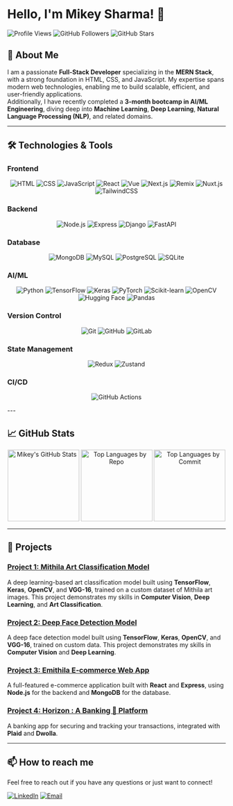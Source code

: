 # Hello, I'm Mikey Sharma! 👋

![Profile Views](https://komarev.com/ghpvc/?username=MikeySharma&color=blue) ![GitHub Followers](https://img.shields.io/github/followers/MikeySharma?style=social) ![GitHub Stars](https://img.shields.io/github/stars/MikeySharma?style=social)

## 🚀 About Me

I am a passionate **Full-Stack Developer** specializing in the **MERN Stack**, with a strong foundation in HTML, CSS, and JavaScript. My expertise spans modern web technologies, enabling me to build scalable, efficient, and user-friendly applications.  
Additionally, I have recently completed a **3-month bootcamp in AI/ML Engineering**, diving deep into **Machine Learning**, **Deep Learning**, **Natural Language Processing (NLP)**, and related domains.

---

## 🛠️ Technologies & Tools

### Frontend
<p align="center">
  <img src="https://img.shields.io/badge/-HTML-E34F26?style=for-the-badge&logo=html5&logoColor=white" alt="HTML" />
  <img src="https://img.shields.io/badge/-CSS-1572B6?style=for-the-badge&logo=css3&logoColor=white" alt="CSS" />
  <img src="https://img.shields.io/badge/-JavaScript-F7DF1E?style=for-the-badge&logo=javascript&logoColor=black" alt="JavaScript" />
  <img src="https://img.shields.io/badge/-React-61DAFB?style=for-the-badge&logo=react&logoColor=black" alt="React" />
  <img src="https://img.shields.io/badge/-Vue-4FC08D?style=for-the-badge&logo=vue.js&logoColor=white" alt="Vue" />
  <img src="https://img.shields.io/badge/-Next.js-000000?style=for-the-badge&logo=nextdotjs&logoColor=white" alt="Next.js" />
  <img src="https://img.shields.io/badge/-Remix-000000?style=for-the-badge&logo=remix&logoColor=white" alt="Remix" />
  <img src="https://img.shields.io/badge/-Nuxt.js-00DC82?style=for-the-badge&logo=nuxtdotjs&logoColor=white" alt="Nuxt.js" />
  <img src="https://img.shields.io/badge/-TailwindCSS-06B6D4?style=for-the-badge&logo=tailwindcss&logoColor=white" alt="TailwindCSS" />
</p>

### Backend
<p align="center">
  <img src="https://img.shields.io/badge/-Node.js-339933?style=for-the-badge&logo=nodedotjs&logoColor=white" alt="Node.js" />
  <img src="https://img.shields.io/badge/-Express-000000?style=for-the-badge&logo=express&logoColor=white" alt="Express" />
  <img src="https://img.shields.io/badge/-Django-092E20?style=for-the-badge&logo=django&logoColor=white" alt="Django" />
  <img src="https://img.shields.io/badge/-FastAPI-009688?style=for-the-badge&logo=fastapi&logoColor=white" alt="FastAPI" />
</p>


### Database
<p align="center">
  <img src="https://img.shields.io/badge/-MongoDB-47A248?style=for-the-badge&logo=mongodb&logoColor=white" alt="MongoDB" />
  <img src="https://img.shields.io/badge/-MySQL-4479A1?style=for-the-badge&logo=mysql&logoColor=white" alt="MySQL" />
  <img src="https://img.shields.io/badge/-PostgreSQL-4169E1?style=for-the-badge&logo=postgresql&logoColor=white" alt="PostgreSQL" />
  <img src="https://img.shields.io/badge/-SQLite-003B57?style=for-the-badge&logo=sqlite&logoColor=white" alt="SQLite" />
</p>

### AI/ML
<p align="center">
  <img src="https://img.shields.io/badge/-Python-3776AB?style=for-the-badge&logo=python&logoColor=white" alt="Python" />
  <img src="https://img.shields.io/badge/-TensorFlow-FF6F00?style=for-the-badge&logo=tensorflow&logoColor=white" alt="TensorFlow" />
  <img src="https://img.shields.io/badge/-Keras-D00000?style=for-the-badge&logo=keras&logoColor=white" alt="Keras" />
  <img src="https://img.shields.io/badge/-PyTorch-EE4C2C?style=for-the-badge&logo=pytorch&logoColor=white" alt="PyTorch" />
  <img src="https://img.shields.io/badge/-Scikit--learn-F7931E?style=for-the-badge&logo=scikit-learn&logoColor=white" alt="Scikit-learn" />
  <img src="https://img.shields.io/badge/-OpenCV-5C3EE8?style=for-the-badge&logo=opencv&logoColor=white" alt="OpenCV" />
  <img src="https://img.shields.io/badge/-HuggingFace-FFD21F?style=for-the-badge&logo=huggingface&logoColor=black" alt="Hugging Face" />
  <img src="https://img.shields.io/badge/-Pandas-150458?style=for-the-badge&logo=pandas&logoColor=white" alt="Pandas" />
</p>

### Version Control
<p align="center">
  <img src="https://img.shields.io/badge/-Git-F05032?style=for-the-badge&logo=git&logoColor=white" alt="Git" />
  <img src="https://img.shields.io/badge/-GitHub-181717?style=for-the-badge&logo=github&logoColor=white" alt="GitHub" />
  <img src="https://img.shields.io/badge/-GitLab-FC6D26?style=for-the-badge&logo=gitlab&logoColor=white" alt="GitLab" /> 
</p>

### State Management
<p align="center">
  <img src="https://img.shields.io/badge/-Redux-764ABC?style=for-the-badge&logo=redux&logoColor=white" alt="Redux" />
  <img src="https://img.shields.io/badge/-Zustand-000000?style=for-the-badge&logo=zustand&logoColor=white" alt="Zustand" />
</p>

### CI/CD
<p align="center">
  <img src="https://img.shields.io/badge/-GitHub%20Actions-2088FF?style=for-the-badge&logo=githubactions&logoColor=white" alt="GitHub Actions" />
</p>
---

## 📈 GitHub Stats

<p align="center">
  <img src="https://github-readme-stats.vercel.app/api?username=MikeySharma&show_icons=true&theme=radical" alt="Mikey's GitHub Stats" height="165" />
  <img src="https://github-profile-summary-cards.vercel.app/api/cards/repos-per-language?username=MikeySharma&theme=radical" alt="Top Languages by Repo" height="165" />
  <img src="https://github-profile-summary-cards.vercel.app/api/cards/most-commit-language?username=MikeySharma&theme=radical" alt="Top Languages by Commit" height="165" />
</p>

---

## 🌟 Projects

### [Project 1: Mithila Art Classification Model](https://github.com/MikeySharma/Art-Of-Mithila)
A deep learning-based art classification model built using **TensorFlow**, **Keras**, **OpenCV**, and **VGG-16**, trained on a custom dataset of Mithila art images. This project demonstrates my skills in **Computer Vision**, **Deep Learning**, and **Art Classification**.

### [Project 2: Deep Face Detection Model](https://github.com/MikeySharma/machine-learning/blob/main/practices/Deep-Learning/deep-face-detection-model.ipynb)
A deep face detection model built using **TensorFlow**, **Keras**, **OpenCV**, and **VGG-16**, trained on custom data. This project demonstrates my skills in **Computer Vision** and **Deep Learning**.

### [Project 3: Emithila E-commerce Web App](https://github.com/MikeySharma/eMithila-user)
A full-featured e-commerce application built with **React** and **Express**, using **Node.js** for the backend and **MongoDB** for the database.

### [Project 4: Horizon : A Banking 🏦 Platform](https://github.com/MikeySharma/jsmastery-banking)
A banking app for securing and tracking your transactions, integrated with **Plaid** and **Dwolla**.

---

## 📫 How to reach me

Feel free to reach out if you have any questions or just want to connect!  

[![LinkedIn](https://img.shields.io/badge/-LinkedIn-0077B5?style=for-the-badge&logo=linkedin&logoColor=white)](https://www.linkedin.com/in/mikey-sharma?utm_source=share&utm_campaign=share_via&utm_content=profile&utm_medium=android_app) 
[![Email](https://img.shields.io/badge/-Email-D14836?style=for-the-badge&logo=gmail&logoColor=white)](mailto:mikeysharma99@gmail.com)
